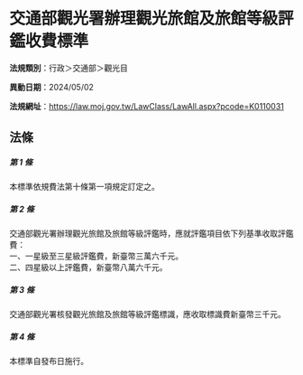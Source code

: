 # 交通部觀光署辦理觀光旅館及旅館等級評鑑收費標準

**法規類別**：行政＞交通部＞觀光目

**異動日期**：2024/05/02  

**法規網址**：https://law.moj.gov.tw/LawClass/LawAll.aspx?pcode=K0110031





## 法條
##### 第 1 條
本標準依規費法第十條第一項規定訂定之。

##### 第 2 條
交通部觀光署辦理觀光旅館及旅館等級評鑑時，應就評鑑項目依下列基準收取評鑑費：  
一、一星級至三星級評鑑費，新臺幣三萬六千元。  
二、四星級以上評鑑費，新臺幣八萬六千元。  

##### 第 3 條
交通部觀光署核發觀光旅館及旅館等級評鑑標識，應收取標識費新臺幣三千元。

##### 第 4 條
本標準自發布日施行。



